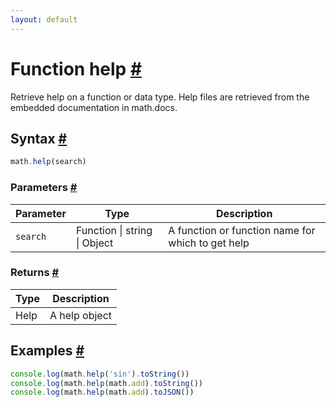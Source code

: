 ```yaml
---
layout: default
---
```


<!-- Note: This file is automatically generated from source code comments. Changes made in this file will be overridden. -->

<h1 id="function-help">Function help <a href="#function-help" title="Permalink">#</a></h1>

Retrieve help on a function or data type.
Help files are retrieved from the embedded documentation in math.docs.


<h2 id="syntax">Syntax <a href="#syntax" title="Permalink">#</a></h2>

```js
math.help(search)
```

<h3 id="parameters">Parameters <a href="#parameters" title="Permalink">#</a></h3>

Parameter | Type | Description
--------- | ---- | -----------
`search` | Function &#124; string &#124; Object | A function or function name for which to get help

<h3 id="returns">Returns <a href="#returns" title="Permalink">#</a></h3>

Type | Description
---- | -----------
Help | A help object


<h2 id="examples">Examples <a href="#examples" title="Permalink">#</a></h2>

```js
console.log(math.help('sin').toString())
console.log(math.help(math.add).toString())
console.log(math.help(math.add).toJSON())
```


